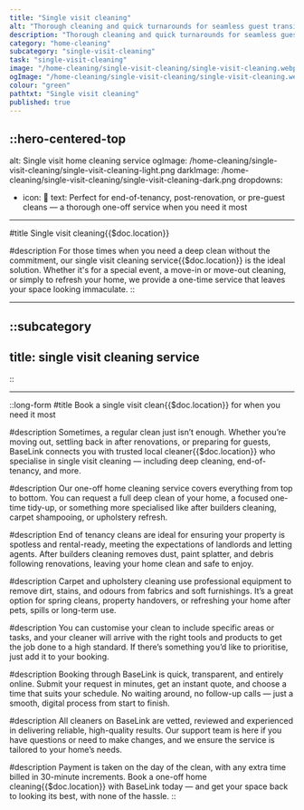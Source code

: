 ```yaml
---
title: "Single visit cleaning"
alt: "Thorough cleaning and quick turnarounds for seamless guest transitions"
description: "Thorough cleaning and quick turnarounds for seamless guest transitions"
category: "home-cleaning"
subcategory: "single-visit-cleaning"
task: "single-visit-cleaning"
image: "/home-cleaning/single-visit-cleaning/single-visit-cleaning.webp"
ogImage: "/home-cleaning/single-visit-cleaning/single-visit-cleaning.webp"
colour: "green"
pathtxt: "Single visit cleaning"
published: true
---
```



::hero-centered-top
---
alt: Single visit home cleaning service
ogImage: /home-cleaning/single-visit-cleaning/single-visit-cleaning-light.png
darkImage: /home-cleaning/single-visit-cleaning/single-visit-cleaning-dark.png
dropdowns:
  - icon: 🧼
    text: Perfect for end-of-tenancy, post-renovation, or pre-guest cleans — a thorough one-off service when you need it most
---

#title
Single visit cleaning{{$doc.location}}

#description
For those times when you need a deep clean without the commitment, our single visit cleaning service{{$doc.location}} is the ideal solution. Whether it's for a special event, a move-in or move-out cleaning, or simply to refresh your home, we provide a one-time service that leaves your space looking immaculate.
::

---

::subcategory
---
title: single visit cleaning service
---
::

---

::long-form
#title
Book a single visit clean{{$doc.location}} for when you need it most

#description
Sometimes, a regular clean just isn’t enough. Whether you’re moving out, settling back in after renovations, or preparing for guests, BaseLink connects you with trusted local cleaner{{$doc.location}} who specialise in single visit cleaning — including deep cleaning, end-of-tenancy, and more.

#description
Our one-off home cleaning service covers everything from top to bottom. You can request a full deep clean of your home, a focused one-time tidy-up, or something more specialised like after builders cleaning, carpet shampooing, or upholstery refresh.

#description
End of tenancy cleans are ideal for ensuring your property is spotless and rental-ready, meeting the expectations of landlords and letting agents. After builders cleaning removes dust, paint splatter, and debris following renovations, leaving your home clean and safe to enjoy.

#description
Carpet and upholstery cleaning use professional equipment to remove dirt, stains, and odours from fabrics and soft furnishings. It’s a great option for spring cleans, property handovers, or refreshing your home after pets, spills or long-term use.

#description
You can customise your clean to include specific areas or tasks, and your cleaner will arrive with the right tools and products to get the job done to a high standard. If there’s something you’d like to prioritise, just add it to your booking.

#description
Booking through BaseLink is quick, transparent, and entirely online. Submit your request in minutes, get an instant quote, and choose a time that suits your schedule. No waiting around, no follow-up calls — just a smooth, digital process from start to finish.

#description
All cleaners on BaseLink are vetted, reviewed and experienced in delivering reliable, high-quality results. Our support team is here if you have questions or need to make changes, and we ensure the service is tailored to your home’s needs.

#description
Payment is taken on the day of the clean, with any extra time billed in 30-minute increments. Book a one-off home cleaning{{$doc.location}} with BaseLink today — and get your space back to looking its best, with none of the hassle.
::